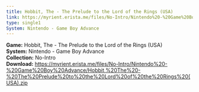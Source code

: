 ```yaml
---
title: Hobbit, The - The Prelude to the Lord of the Rings (USA)
link: https://myrient.erista.me/files/No-Intro/Nintendo%20-%20Game%20Boy%20Advance/Hobbit,%20The%20-%20The%20Prelude%20to%20the%20Lord%20of%20the%20Rings%20(USA).zip
type: single1
System: Nintendo - Game Boy Advance
---
```

<b>Game:</b> Hobbit, The - The Prelude to the Lord of the Rings (USA)<br>
<b>System:</b> Nintendo - Game Boy Advance<br>
<b>Collection:</b> No-Intro<br>
<b>Download:</b> https://myrient.erista.me/files/No-Intro/Nintendo%20-%20Game%20Boy%20Advance/Hobbit,%20The%20-%20The%20Prelude%20to%20the%20Lord%20of%20the%20Rings%20(USA).zip